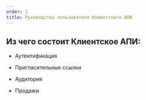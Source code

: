 ```yaml
---
order: 1
title: Руководство пользователя Клиентского АПИ
---
```


## Из чего состоит Клиентское АПИ:

- Аутентификация

- Пригласительные ссылки

- Аудитория

- Продажи
